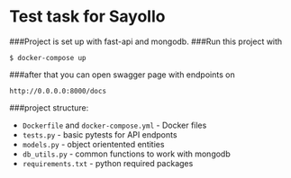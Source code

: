 # Test task for Sayollo

###Project is set up with fast-api and mongodb.
###Run this project with 

`$ docker-compose up`

###after that you can open swagger page with endpoints on 

`http://0.0.0.0:8000/docs`


###project structure:

- `Dockerfile` and `docker-compose.yml` - Docker files 
- `tests.py` - basic pytests for API endponts
- `models.py` - object orientented entities
- `db_utils.py` - common functions to work with mongodb
- `requirements.txt` - python required packages